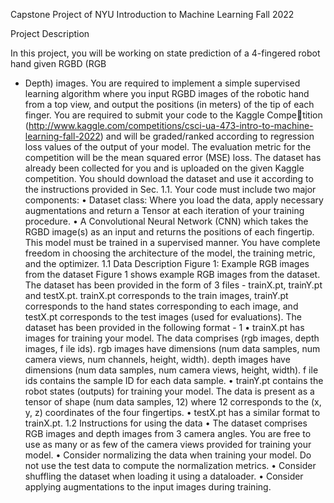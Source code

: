 Capstone Project of NYU Introduction to Machine Learning Fall 2022

Project Description

In this project, you will be working on state prediction of a 4-fingered robot hand given RGBD (RGB
+ Depth) images. You are required to implement a simple supervised learning algorithm where you
input RGBD images of the robotic hand from a top view, and output the positions (in
meters) of the tip of each finger. You are required to submit your code to the Kaggle Competition (http://www.kaggle.com/competitions/csci-ua-473-intro-to-machine-learning-fall-2022) and will
be graded/ranked according to regression loss values of the output of your model. The evaluation
metric for the competition will be the mean squared error (MSE) loss.
The dataset has already been collected for you and is uploaded on the given Kaggle competition.
You should download the dataset and use it according to the instructions provided in Sec. 1.1.
Your code must include two major components:
• Dataset class: Where you load the data, apply necessary augmentations and return a Tensor at
each iteration of your training procedure.
• A Convolutional Neural Network (CNN) which takes the RGBD image(s) as an input and returns
the positions of each fingertip. This model must be trained in a supervised manner. You
have complete freedom in choosing the architecture of the model, the training metric, and the
optimizer.
1.1 Data Description
Figure 1: Example RGB images from the dataset
Figure 1 shows example RGB images from the dataset. The dataset has been provided in the
form of 3 files - trainX.pt, trainY.pt and testX.pt. trainX.pt corresponds to the train images,
trainY.pt corresponds to the hand states corresponding to each image, and testX.pt corresponds to
the test images (used for evaluations). The dataset has been provided in the following format -
1
• trainX.pt has images for training your model. The data comprises (rgb images, depth images, f ile ids).
rgb images have dimensions (num data samples, num camera views, num channels, height, width).
depth images have dimensions (num data samples, num camera views, height, width). f ile ids
contains the sample ID for each data sample.
• trainY.pt contains the robot states (outputs) for training your model. The data is present as a
tensor of shape (num data samples, 12) where 12 corresponds to the (x, y, z) coordinates of the
four fingertips.
• testX.pt has a similar format to trainX.pt.
1.2 Instructions for using the data
• The dataset comprises RGB images and depth images from 3 camera angles. You are free to use
as many or as few of the camera views provided for training your model.
• Consider normalizing the data when training your model. Do not use the test data to
compute the normalization metrics.
• Consider shuffling the dataset when loading it using a dataloader.
• Consider applying augmentations to the input images during training.

